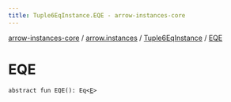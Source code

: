 ```yaml
---
title: Tuple6EqInstance.EQE - arrow-instances-core
---
```


[arrow-instances-core](../../index.html) / [arrow.instances](../index.html) / [Tuple6EqInstance](index.html) / [EQE](./-e-q-e.html)

# EQE

`abstract fun EQE(): Eq<`[`E`](index.html#E)`>`